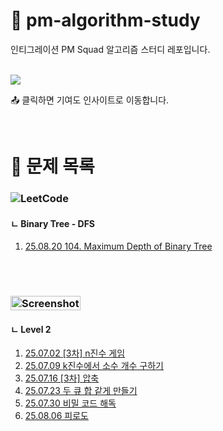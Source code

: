 # 📝 pm-algorithm-study

인티그레이션 PM Squad 알고리즘 스터디 레포입니다.  

<br/>

<a href="https://github.com/shinheylynn/pm-algorithm-study/graphs/contributors">
  <img src="https://contributors-img.web.app/image?repo=shinheylynn/pm-algorithm-study" />
</a>

📤 클릭하면 기여도 인사이트로 이동합니다.

<br/>

# 📁 문제 목록

### ![LeetCode](https://img.shields.io/badge/LeetCode-000000?style=for-the-badge&logo=LeetCode&logoColor=#d16c06)
#### ㄴ Binary Tree - DFS

1. [25.08.20 104. Maximum Depth of Binary Tree](./leetcode/Binary%20Tree%20-%20DFS/25.08.20%20104.%20Maximum%20Depth%20of%20Binary%20Tree/)

<br/>
<br/>

### <img width="112" height="23" alt="Screenshot 2025-08-19 at 10 09 42 PM" src="https://github.com/user-attachments/assets/f5f3aac5-7de8-4745-b57d-7335c02a88df" />
#### ㄴ Level 2

1. [25.07.02 [3차] n진수 게임](./programmers/lv2/25.07.02%20%5B3차%5D%20n진수%20게임/)
2. [25.07.09 k진수에서 소수 개수 구하기](./programmers/lv2/25.07.09%20k진수에서%20소수%20개수%20구하기/)
3. [25.07.16 [3차] 압축](./programmers/lv2/25.07.16%20%5B3차%5D%20압축/)
4. [25.07.23 두 큐 합 같게 만들기](./programmers/lv2/25.07.23%20두%20큐%20합%20같게%20만들기/)
5. [25.07.30 비밀 코드 해독](./programmers/lv2/25.07.30%20비밀%20코드%20해독/)
6. [25.08.06 피로도](./programmers/lv2/25.08.06%20피로도/)

<br/>
<br/>

